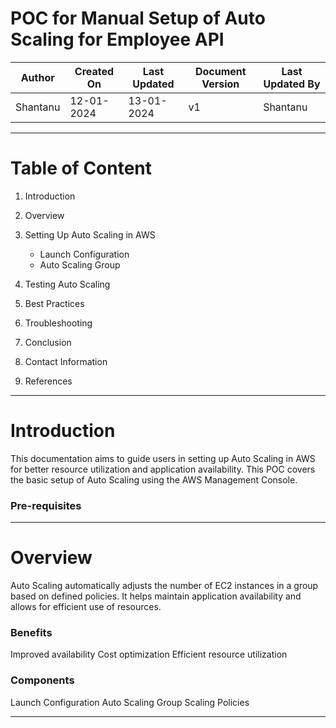# POC for Manual Setup of Auto Scaling for Employee API
| Author | Created On | Last Updated | Document Version | Last Updated By |
| ------ | ---------- | ------------ | ---------------- | --------------- |
| Shantanu | 12-01-2024 | 13-01-2024   |         v1     |     Shantanu    |
***

# Table of Content
1. Introduction<br>
2. Overview<br>
3. Setting Up Auto Scaling in AWS<br>
    * Launch Configuration<br> 
    * Auto Scaling Group<br>
  
4. Testing Auto Scaling<br>
5. Best Practices<br>
6. Troubleshooting<br>
7. Conclusion<br>
8. Contact Information<br>
9. References
***

# Introduction
This documentation aims to guide users in setting up Auto Scaling in AWS for better resource utilization and application availability. This POC covers the basic setup of Auto Scaling using the AWS Management Console.

### Pre-requisites

***

# Overview
Auto Scaling automatically adjusts the number of EC2 instances in a group based on defined policies. It helps maintain application availability and allows for efficient use of resources.

### Benefits
Improved availability
Cost optimization
Efficient resource utilization

### Components
Launch Configuration
Auto Scaling Group
Scaling Policies
***

